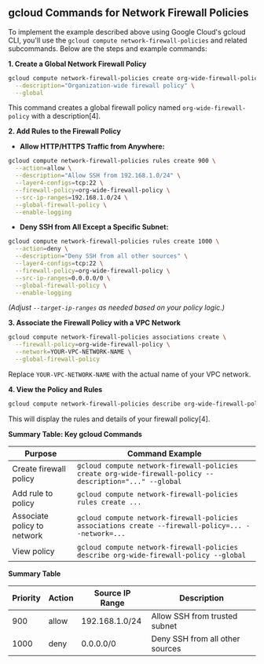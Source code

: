 ## gcloud Commands for Network Firewall Policies

To implement the example described above using Google Cloud's gcloud CLI, you'll use the `gcloud compute network-firewall-policies` and related subcommands. Below are the steps and example commands:

**1. Create a Global Network Firewall Policy**

```sh
gcloud compute network-firewall-policies create org-wide-firewall-policy \
  --description="Organization-wide firewall policy" \
  --global
```
This command creates a global firewall policy named `org-wide-firewall-policy` with a description[4].

**2. Add Rules to the Firewall Policy**

- **Allow HTTP/HTTPS Traffic from Anywhere:**

```sh
gcloud compute network-firewall-policies rules create 900 \
  --action=allow \
  --description="Allow SSH from 192.168.1.0/24" \
  --layer4-configs=tcp:22 \
  --firewall-policy=org-wide-firewall-policy \
  --src-ip-ranges=192.168.1.0/24 \
  --global-firewall-policy \
  --enable-logging
```

- **Deny SSH from All Except a Specific Subnet:**

```sh
gcloud compute network-firewall-policies rules create 1000 \
  --action=deny \
  --description="Deny SSH from all other sources" \
  --layer4-configs=tcp:22 \
  --firewall-policy=org-wide-firewall-policy \
  --src-ip-ranges=0.0.0.0/0 \
  --global-firewall-policy \
  --enable-logging
```
*(Adjust `--target-ip-ranges` as needed based on your policy logic.)*

**3. Associate the Firewall Policy with a VPC Network**

```sh
gcloud compute network-firewall-policies associations create \
  --firewall-policy=org-wide-firewall-policy \
  --network=YOUR-VPC-NETWORK-NAME \
  --global-firewall-policy
```
Replace `YOUR-VPC-NETWORK-NAME` with the actual name of your VPC network.

**4. View the Policy and Rules**

```sh
gcloud compute network-firewall-policies describe org-wide-firewall-policy --global
```
This will display the rules and details of your firewall policy[4].

**Summary Table: Key gcloud Commands**

| Purpose                         | Command Example                                                                                          |
|---------------------------------|----------------------------------------------------------------------------------------------------------|
| Create firewall policy          | `gcloud compute network-firewall-policies create org-wide-firewall-policy --description="..." --global`  |
| Add rule to policy              | `gcloud compute network-firewall-policies rules create ...`                                              |
| Associate policy to network     | `gcloud compute network-firewall-policies associations create --firewall-policy=... --network=...`       |
| View policy                     | `gcloud compute network-firewall-policies describe org-wide-firewall-policy --global`                    |

**Summary Table**

| Priority | Action | Source IP Range     | Description                      |
|----------|--------|---------------------|----------------------------------|
| 900      | allow  | 192.168.1.0/24      | Allow SSH from trusted subnet    |
| 1000     | deny   | 0.0.0.0/0           | Deny SSH from all other sources  |



